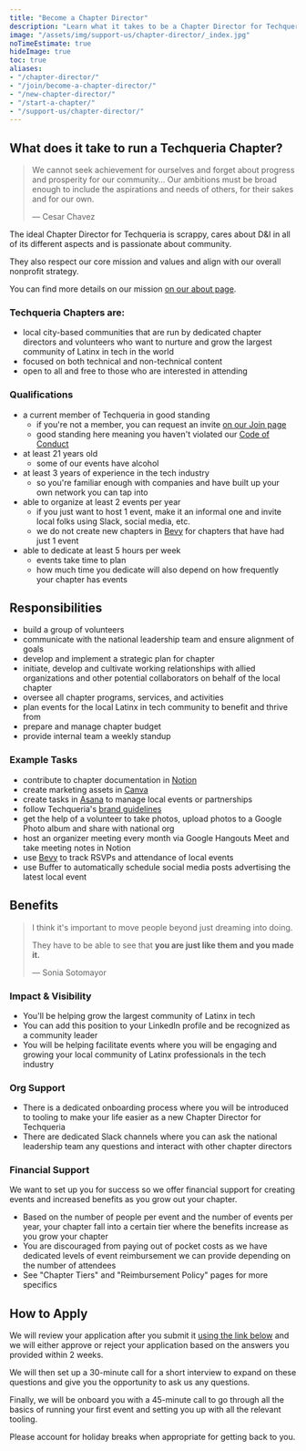 ```yaml
---
title: "Become a Chapter Director"
description: "Learn what it takes to be a Chapter Director for Techqueria and apply to become one."
image: "/assets/img/support-us/chapter-director/_index.jpg"
noTimeEstimate: true
hideImage: true
toc: true
aliases:
- "/chapter-director/"
- "/join/become-a-chapter-director/"
- "/new-chapter-director/"
- "/start-a-chapter/"
- "/support-us/chapter-director/"
---
```


## What does it take to run a Techqueria Chapter?

> We cannot seek achievement for ourselves and forget about progress and prosperity for our community... Our ambitions must be broad enough to include the aspirations and needs of others, for their sakes and for our own.
>
> — Cesar Chavez

The ideal Chapter Director for Techqueria is scrappy, cares about D&I in all of its different aspects and is passionate about community.

They also respect our core mission and values and align with our overall nonprofit strategy.

You can find more details on our mission [on our about page](/about/).

### Techqueria Chapters are:

- local city-based communities that are run by dedicated chapter directors and volunteers who want to nurture and grow the largest community of Latinx in tech in the world
- focused on both technical and non-technical content
- open to all and free to those who are interested in attending

### Qualifications

- a current member of Techqueria in good standing
  - if you're not a member, you can request an invite [on our Join page](/join/)
  - good standing here meaning you haven't violated our [Code of Conduct](/about/code-of-conduct/)
- at least 21 years old
  - some of our events have alcohol
- at least 3 years of experience in the tech industry
  - so you're familiar enough with companies and have built up your own network you can tap into
- able to organize at least 2 events per year
  - if you just want to host 1 event, make it an informal one and invite local folks using Slack, social media, etc.
  - we do not create new chapters in [Bevy](https://events.techqueria.org) for chapters that have had just 1 event
- able to dedicate at least 5 hours per week
  - events take time to plan
  - how much time you dedicate will also depend on how frequently your chapter has events

## Responsibilities

- build a group of volunteers
- communicate with the national leadership team and ensure alignment of goals
- develop and implement a strategic plan for chapter
- initiate, develop and cultivate working relationships with allied organizations and other potential collaborators on behalf of the local chapter
- oversee all chapter programs, services, and activities
- plan events for the local Latinx in tech community to benefit and thrive from
- prepare and manage chapter budget
- provide internal team a weekly standup

### Example Tasks

- contribute to chapter documentation in [Notion](https://notion.so)
- create marketing assets in [Canva](https://canva.com)
- create tasks in [Asana](https://asana.com) to manage local events or partnerships
- follow Techqueria's [brand guidelines](/brand/)
- get the help of a volunteer to take photos, upload photos to a Google Photo album and share with national org
- host an organizer meeting every month via Google Hangouts Meet and take meeting notes in Notion
- use [Bevy](https://events.techqueria.org) to track RSVPs and attendance of local events
- use Buffer to automatically schedule social media posts advertising the latest local event

## Benefits

> I think it's important to move people beyond just dreaming into doing.
>
> They have to be able to see that **you are just like them and you made it.**
>
> — Sonia Sotomayor

### Impact & Visibility

- You'll be helping grow the largest community of Latinx in tech
- You can add this position to your LinkedIn profile and be recognized as a community leader
- You will be helping facilitate events where you will be engaging and growing your local community of Latinx professionals in the tech industry

### Org Support

- There is a dedicated onboarding process where you will be introduced to tooling to make your life easier as a new Chapter Director for Techqueria
- There are dedicated Slack channels where you can ask the national leadership team any questions and interact with other chapter directors

### Financial Support

We want to set up you for success so we offer financial support for creating events and increased benefits as you grow out your chapter.

- Based on the number of people per event and the number of events per year, your chapter fall into a certain tier where the benefits increase as you grow your chapter
- You are discouraged from paying out of pocket costs as we have dedicated levels of event reimbursement we can provide depending on the number of attendees
- See "Chapter Tiers" and "Reimbursement Policy" pages for more specifics

## How to Apply

We will review your application after you submit it [using the link below](/support-us/chapter-director/application/) and we will either approve or reject your application based on the answers you provided within 2 weeks.

We will then set up a 30-minute call for a short interview to expand on these questions and give you the opportunity to ask us any questions.

Finally, we will be onboard you with a 45-minute call to go through all the basics of running your first event and setting you up with all the relevant tooling.

Please account for holiday breaks when appropriate for getting back to you.
